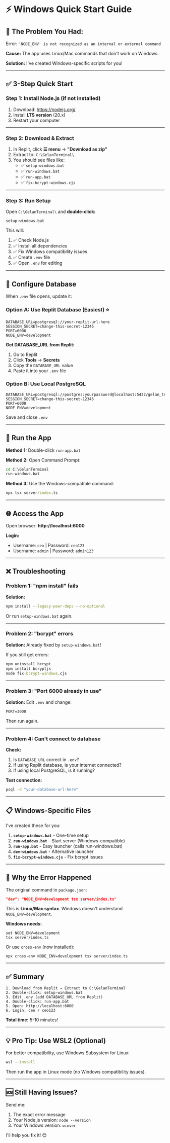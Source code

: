 # ⚡ Windows Quick Start Guide

## 🎯 The Problem You Had:

Error: `'NODE_ENV' is not recognized as an internal or external command`

**Cause:** The app uses Linux/Mac commands that don't work on Windows.

**Solution:** I've created Windows-specific scripts for you!

---

## ✅ **3-Step Quick Start**

### **Step 1: Install Node.js** (if not installed)

1. Download: https://nodejs.org/
2. Install **LTS version** (20.x)
3. Restart your computer

---

### **Step 2: Download & Extract**

1. In Replit, click **☰ menu** → **"Download as zip"**
2. Extract to: `C:\GelanTerminal\`
3. You should see files like:
   - ✅ `setup-windows.bat`
   - ✅ `run-windows.bat`
   - ✅ `run-app.bat`
   - ✅ `fix-bcrypt-windows.cjs`

---

### **Step 3: Run Setup**

Open `C:\GelanTerminal\` and **double-click:**

```
setup-windows.bat
```

This will:
1. ✅ Check Node.js
2. ✅ Install all dependencies
3. ✅ Fix Windows compatibility issues
4. ✅ Create `.env` file
5. ✅ Open `.env` for editing

---

## 🔧 **Configure Database**

When `.env` file opens, update it:

### **Option A: Use Replit Database (Easiest)** ⭐

```env
DATABASE_URL=postgresql://your-replit-url-here
SESSION_SECRET=change-this-secret-12345
PORT=6000
NODE_ENV=development
```

**Get DATABASE_URL from Replit:**
1. Go to Replit
2. Click **Tools** → **Secrets**
3. Copy the `DATABASE_URL` value
4. Paste it into your `.env` file

### **Option B: Use Local PostgreSQL**

```env
DATABASE_URL=postgresql://postgres:yourpassword@localhost:5432/gelan_terminal
SESSION_SECRET=change-this-secret-12345
PORT=6000
NODE_ENV=development
```

Save and close `.env`

---

## 🚀 **Run the App**

**Method 1:** Double-click `run-app.bat`

**Method 2:** Open Command Prompt:
```cmd
cd C:\GelanTerminal
run-windows.bat
```

**Method 3:** Use the Windows-compatible command:
```cmd
npx tsx server/index.ts
```

---

## 🌐 **Access the App**

Open browser: **http://localhost:6000**

**Login:**
- Username: `ceo` | Password: `ceo123`
- Username: `admin` | Password: `admin123`

---

## ❌ **Troubleshooting**

### **Problem 1: "npm install" fails**

**Solution:**
```cmd
npm install --legacy-peer-deps --no-optional
```

Or run `setup-windows.bat` again.

---

### **Problem 2: "bcrypt" errors**

**Solution:** Already fixed by `setup-windows.bat`!

If you still get errors:
```cmd
npm uninstall bcrypt
npm install bcryptjs
node fix-bcrypt-windows.cjs
```

---

### **Problem 3: "Port 6000 already in use"**

**Solution:** Edit `.env` and change:
```env
PORT=3000
```

Then run again.

---

### **Problem 4: Can't connect to database**

**Check:**
1. Is `DATABASE_URL` correct in `.env`?
2. If using Replit database, is your internet connected?
3. If using local PostgreSQL, is it running?

**Test connection:**
```cmd
psql -d "your-database-url-here"
```

---

## 📋 **Windows-Specific Files**

I've created these for you:

1. **`setup-windows.bat`** - One-time setup
2. **`run-windows.bat`** - Start server (Windows-compatible)
3. **`run-app.bat`** - Easy launcher (calls run-windows.bat)
4. **`dev-windows.bat`** - Alternative launcher
5. **`fix-bcrypt-windows.cjs`** - Fix bcrypt issues

---

## 🎯 **Why the Error Happened**

The original command in `package.json`:
```json
"dev": "NODE_ENV=development tsx server/index.ts"
```

This is **Linux/Mac syntax**. Windows doesn't understand `NODE_ENV=development`.

**Windows needs:**
```batch
set NODE_ENV=development
tsx server/index.ts
```

Or use `cross-env` (now installed):
```
npx cross-env NODE_ENV=development tsx server/index.ts
```

---

## ✅ **Summary**

```
1. Download from Replit → Extract to C:\GelanTerminal
2. Double-click: setup-windows.bat
3. Edit .env (add DATABASE_URL from Replit)
4. Double-click: run-app.bat
5. Open: http://localhost:6000
6. Login: ceo / ceo123
```

**Total time:** 5-10 minutes!

---

## 💡 **Pro Tip: Use WSL2 (Optional)**

For better compatibility, use Windows Subsystem for Linux:

```cmd
wsl --install
```

Then run the app in Linux mode (no Windows compatibility issues).

---

## 🆘 **Still Having Issues?**

Send me:
1. The exact error message
2. Your Node.js version: `node --version`
3. Your Windows version: `winver`

I'll help you fix it! 😊
